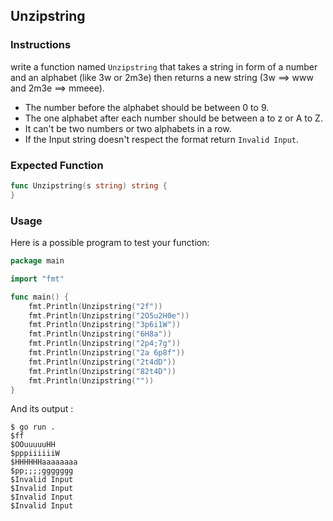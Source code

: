 ## Unzipstring

### Instructions

write a function named `Unzipstring` that takes a string in form of a number and an alphabet (like 3w or 2m3e) then returns a new string (3w ==> www and 2m3e ==> mmeee).

- The number before the alphabet should be between 0 to 9. 
- The one  alphabet after each number should be between a to z or A to Z.
- It can't be two numbers or two alphabets in a row.
- If the Input string doesn't respect the format return `Invalid Input`.

### Expected Function

```go
func Unzipstring(s string) string {
}
```

### Usage

Here is a possible program to test your function:

```go
package main

import "fmt"

func main() {
    fmt.Println(Unzipstring("2f"))
    fmt.Println(Unzipstring("2O5u2H0e"))
    fmt.Println(Unzipstring("3p6i1W"))
    fmt.Println(Unzipstring("6H8a"))
    fmt.Println(Unzipstring("2p4;7g"))
    fmt.Println(Unzipstring("2a 6p8f"))
    fmt.Println(Unzipstring("2t4dD"))
    fmt.Println(Unzipstring("82t4D"))
    fmt.Println(Unzipstring(""))
}
```

And its output :

```console
$ go run .
$ff
$OOuuuuuHH
$pppiiiiiiW
$HHHHHHaaaaaaaa
$pp;;;;ggggggg
$Invalid Input
$Invalid Input
$Invalid Input
$Invalid Input
```
